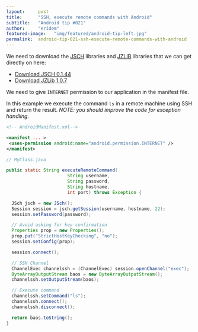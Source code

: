 ```yaml
---
layout:     post
title:      "SSH, execute remote commands with Android"
subtitle:   "Android tip #021"
author:     "eridem"
featured-image:   "img/featured/android-tip-left.jpg"
permalink:  android-tip-021-ssh-execute-remote-commands-with-android
---
```


We need to download the [JSCH](http://www.jcraft.com/jsch/) libraries and [JZLIB](http://www.jcraft.com/jzlib/) libraries that we can get directly on here:

- [Download JSCH 0.1.44](http://sourceforge.net/projects/jsch/files/jsch.jar/0.1.44/jsch-0.1.44.jar/download)
- [Download JZLib 1.0.7](http://www.jcraft.com/jzlib/jzlib-1.0.7.tar.gz)

We need to give `INTERNET` permission to our application in the manifest file.

In this example we execute the command `ls` in a remote machine using SSH and return the result. *NOTE: you should improve the code for exception handling.*

```xml
<!-- AndroidManifest.xml-->

<manifest ... >
 <uses-permission android:name="android.permission.INTERNET" />
</manifest>
```

```java
// MyClass.java

public static String executeRemoteCommand(
                       String username,
                       String password,
                       String hostname,
                       int port) throws Exception {     

  JSch jsch = new JSch();
  Session session = jsch.getSession(username, hostname, 22);
  session.setPassword(password);

  // Avoid asking for key confirmation
  Properties prop = new Properties();
  prop.put("StrictHostKeyChecking", "no");
  session.setConfig(prop);

  session.connect();

  // SSH Channel
  ChannelExec channelssh = (ChannelExec) session.openChannel("exec");      
  ByteArrayOutputStream baos = new ByteArrayOutputStream();
  channelssh.setOutputStream(baos);

  // Execute command
  channelssh.setCommand("ls");
  channelssh.connect();        
  channelssh.disconnect();

  return baos.toString();
}
```
